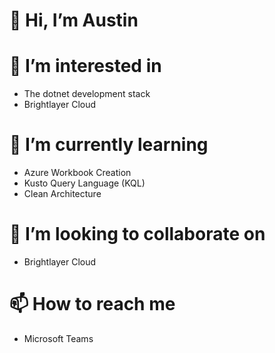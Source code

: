 # 👋 Hi, I’m Austin
# 👀 I’m interested in 
- The dotnet development stack
- Brightlayer Cloud 
# 🌱 I’m currently learning 
- Azure Workbook Creation
- Kusto Query Language (KQL)
- Clean Architecture
# 💞️ I’m looking to collaborate on 
- Brightlayer Cloud
# 📫 How to reach me 
- Microsoft Teams

<!---
austinkaylor-eaton/austinkaylor-eaton is a ✨ special ✨ repository because its `README.md` (this file) appears on your GitHub profile.
You can click the Preview link to take a look at your changes.
--->
